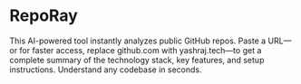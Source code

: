 # RepoRay
This AI-powered tool instantly analyzes public GitHub repos. Paste a URL—or for faster access, replace github.com with yashraj.tech—to get a complete summary of the technology stack, key features, and setup instructions. Understand any codebase in seconds.

